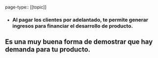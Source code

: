 page-type:: [[topic]]
- ### Al pagar los clientes por adelantado, te permite generar ingresos para financiar el desarrollo de producto.

Es una muy buena forma de demostrar que hay demanda para tu producto.
  - 


